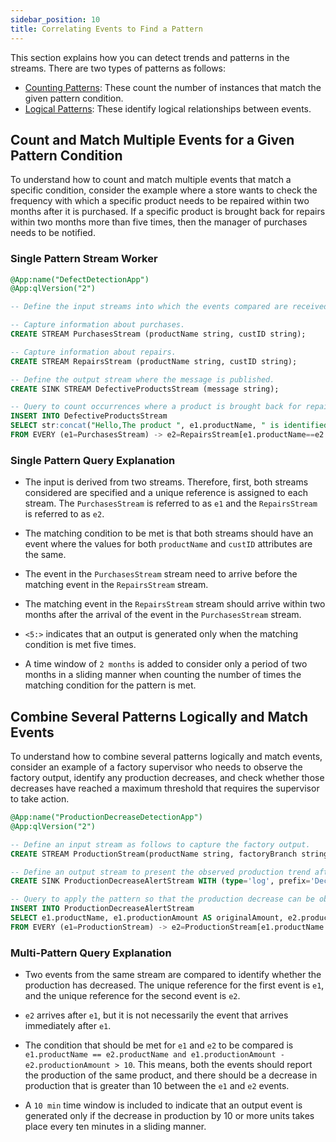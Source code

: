 ```yaml
---
sidebar_position: 10
title: Correlating Events to Find a Pattern
---
```


This section explains how you can detect trends and patterns in the streams. There are two types of patterns as follows:

- [Counting Patterns](../../query-guide/patterns/counting-patterns): These count the number of instances that match the given pattern condition.
- [Logical Patterns](../../query-guide/patterns/logical-patterns): These identify logical relationships between events.

## Count and Match Multiple Events for a Given Pattern Condition

To understand how to count and match multiple events that match a specific condition, consider the example where a store
wants to check the frequency with which a specific product needs to be repaired within two months after it is purchased.
If a specific product is brought back for repairs within two months more than five times, then the manager of purchases needs
to be notified.

### Single Pattern Stream Worker

```sql
@App:name("DefectDetectionApp")
@App:qlVersion("2")

-- Define the input streams into which the events compared are received.

-- Capture information about purchases.
CREATE STREAM PurchasesStream (productName string, custID string);

-- Capture information about repairs.
CREATE STREAM RepairsStream (productName string, custID string);

-- Define the output stream where the message is published.
CREATE SINK STREAM DefectiveProductsStream (message string);

-- Query to count occurrences where a product is brought back for repairs within two months following its purchase, and identify products where the threshold for such occurrences is reached.
INSERT INTO DefectiveProductsStream
SELECT str:concat("Hello,The product ", e1.productName, " is identified as defective.\n\nThis message was generated automatically.") AS message
FROM EVERY (e1=PurchasesStream) -> e2=RepairsStream[e1.productName==e2.productName AND e1.custID==e2.custID]<5:> WITHIN 2 months
```

### Single Pattern Query Explanation

- The input is derived from two streams. Therefore, first, both streams considered are specified and a unique reference is assigned to each stream. The `PurchasesStream` is referred to as `e1` and the `RepairsStream` is referred to as `e2`.

- The matching condition to be met is that both streams should have an event where the values for both `productName` and `custID` attributes are the same.

- The event in the `PurchasesStream` stream need to arrive before the matching event in the `RepairsStream` stream.

- The matching event in the `RepairsStream` stream should arrive within two months after the arrival of the event in the `PurchasesStream` stream.

- `<5:>` indicates that an output is generated only when the matching condition is met five times.

- A time window of `2 months` is added to consider only a period of two months in a sliding manner when counting the number of times the matching condition for the pattern is met.

## Combine Several Patterns Logically and Match Events

To understand how to combine several patterns logically and match events, consider an example of a factory supervisor who
needs to observe the factory output, identify any production decreases, and check whether those decreases have reached a
maximum threshold that requires the supervisor to take action.

```sql
@App:name("ProductionDecreaseDetectionApp")
@App:qlVersion("2")

-- Define an input stream as follows to capture the factory output.
CREATE STREAM ProductionStream(productName string, factoryBranch string, productionAmount long);

-- Define an output stream to present the observed production trend after applying the logical pattern.
CREATE SINK ProductionDecreaseAlertStream WITH (type='log', prefix='Decrease in production detected:') (productName string, originalAmount long, laterAmount long, factoryBranch string);

-- Query to apply the pattern so that the production decrease can be observed.
INSERT INTO ProductionDecreaseAlertStream
SELECT e1.productName, e1.productionAmount AS originalAmount, e2.productionAmount AS laterAmount, e1.factoryBranch
FROM EVERY (e1=ProductionStream) -> e2=ProductionStream[e1.productName == e2.productName AND e1.productionAmount - e2.productionAmount > 10] WITHIN 10 min;
```

### Multi-Pattern Query Explanation

- Two events from the same stream are compared to identify whether the production has decreased. The unique reference for the first event is `e1`, and the unique reference for the second event is `e2`.

- `e2` arrives after `e1`, but it is not necessarily the event that arrives immediately after `e1`.

- The condition that should be met for `e1` and `e2` to be compared is `e1.productName == e2.productName and e1.productionAmount - e2.productionAmount > 10`. This means, both the events should report the production of the same product, and there should be a decrease in production that is greater than 10 between the `e1` and `e2` events.

- A `10 min` time window is included to indicate that an output event is generated only if the decrease in production by 10 or more units takes place every ten minutes in a sliding manner.
